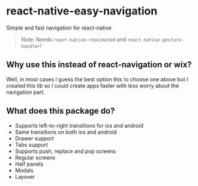 # react-native-easy-navigation
Simple and fast navigation for react-native

> Note: Needs `react-native-reanimated` and `react-native-gesture-handler`!

## Why use this instead of react-navigation or wix?

Well, in most cases I guess the best option this to choose one above but I created this lib so I could create apps faster with less worry about the navigation part.

## What does this package do?

- Supports left-to-right transitions for ios and android
- Same transitions on both ios and android
- Drawer support
- Tabs support
- Supports push, replace and pop screens
- Regular screens
- Half panels
- Modals
- Layover
